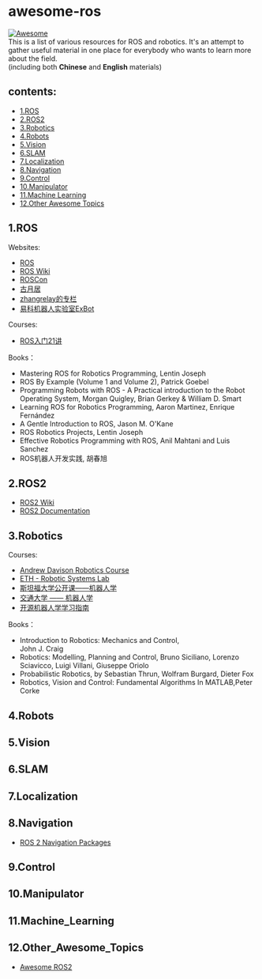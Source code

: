 # awesome-ros  
[![Awesome](https://cdn.rawgit.com/sindresorhus/awesome/d7305f38d29fed78fa85652e3a63e154dd8e8829/media/badge.svg)](https://github.com/ps-micro/awesome-ros)    
This is a list of various resources for ROS and robotics. It's an attempt to gather useful material in one place for everybody who wants to learn more about the field.   
(including both **Chinese** and **English** materials)   

## contents:  
* [1.ROS](README.md#1.ROS)
* [2.ROS2](README.md#2.ROS2)
* [3.Robotics](README.md#3.Robotics)
* [4.Robots](README.md#4.Robots)
* [5.Vision](README.md#5.Vision)
* [6.SLAM](README.md#6.SLAM)
* [7.Localization](README.md#7.Localization)
* [8.Navigation](README.md#8.Navigation)
* [9.Control](README.md#9.Control)
* [10.Manipulator](README.md#10.Manipulator)
* [11.Machine Learning](README.md#11.Machine_Learning)
* [12.Other Awesome Topics](README.md#12.Other_Awesome_Topics)

## 1.ROS
Websites:
* [ROS](https://www.ros.org) 
* [ROS Wiki](https://wiki.ros.org/) 
* [ROSCon](https://roscon.ros.org) 
* [古月居](http://www.guyuehome.com/) 
* [zhangrelay的专栏](https://blog.csdn.net/ZhangRelay) 
* [易科机器人实验室ExBot](http://blog.exbot.net/) 

Courses:
* [ROS入门21讲](https://www.bilibili.com/video/av59458869?from=search&seid=14130773534647455907) 

Books：
* Mastering ROS for Robotics Programming, Lentin Joseph
* ROS By Example (Volume 1 and Volume 2), Patrick Goebel
* Programming Robots with ROS - A Practical introduction to the Robot Operating System, Morgan Quigley, Brian Gerkey & William D. Smart
* Learning ROS for Robotics Programming, Aaron Martinez, Enrique Fernández
* A Gentle Introduction to ROS, Jason M. O'Kane
* ROS Robotics Projects, Lentin Joseph
* Effective Robotics Programming with ROS, Anil Mahtani and Luis Sanchez
* ROS机器人开发实践, 胡春旭

## 2.ROS2
* [ROS2 Wiki](https://github.com/ros2/ros2/wiki) 
* [ROS2 Documentation](https://index.ros.org/doc/ros2/) 

## 3.Robotics
Courses:
* [Andrew Davison Robotics Course](http://www.doc.ic.ac.uk/~ajd/Robotics/index.html) 
* [ETH - Robotic Systems Lab](https://rsl.ethz.ch/education-students/lectures.html) 
* [斯坦福大学公开课——机器人学](https://www.bilibili.com/video/av4506104/) 
* [交通大学 —— 机器人学](https://www.bilibili.com/video/av18516816) 
* [开源机器人学学习指南](https://github.com/qqfly/how-to-learn-robotics) 

Books：
* Introduction to Robotics: Mechanics and Control, 	
John J. Craig
* Robotics: Modelling, Planning and Control, Bruno Siciliano, Lorenzo Sciavicco, Luigi Villani, Giuseppe Oriolo
* Probabilistic Robotics, by Sebastian Thrun, Wolfram Burgard, Dieter Fox
* Robotics, Vision and Control: Fundamental Algorithms In MATLAB,Peter Corke

## 4.Robots


## 5.Vision


## 6.SLAM


## 7.Localization


## 8.Navigation
* [ROS 2 Navigation Packages](https://github.com/ros-planning/navigation2) 


## 9.Control


## 10.Manipulator


## 11.Machine_Learning


## 12.Other_Awesome_Topics
* [Awesome ROS2 ](https://fkromer.github.io/awesome-ros2/) 


